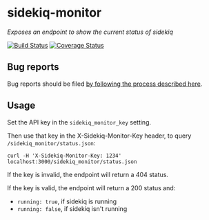# sidekiq-monitor

*Exposes an endpoint to show the current status of sidekiq*

[![Build Status](https://travis-ci.org/mozilla/discourse-sidekiq-monitor.svg?branch=master)](https://travis-ci.org/mozilla/discourse-sidekiq-monitor)
 [![Coverage Status](https://coveralls.io/repos/github/mozilla/discourse-sidekiq-monitor/badge.svg?branch=master)](https://coveralls.io/github/mozilla/discourse-sidekiq-monitor?branch=master)

## Bug reports

Bug reports should be filed [by following the process described here](https://discourse.mozilla.org/t/where-do-i-file-bug-reports-about-discourse/32078).

## Usage

Set the API key in the `sidekiq_monitor_key` setting.

Then use that key in the X-Sidekiq-Monitor-Key header, to query `/sidekiq_monitor/status.json`:

```
curl -H 'X-Sidekiq-Monitor-Key: 1234' localhost:3000/sidekiq_monitor/status.json
```

If the key is invalid, the endpoint will return a 404 status.

If the key is valid, the endpoint will return a 200 status and:

- `running: true`, if sidekiq is running
- `running: false`, if sidekiq isn't running

